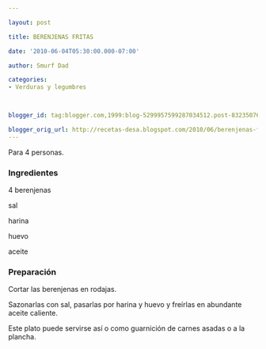 ```yaml
---

layout: post

title: BERENJENAS FRITAS

date: '2010-06-04T05:30:00.000-07:00'

author: Smurf Dad

categories:
- Verduras y legumbres



blogger_id: tag:blogger.com,1999:blog-5299957599287034512.post-8323507616954251758

blogger_orig_url: http://recetas-desa.blogspot.com/2010/06/berenjenas-fritas.html
---
```


Para 4 personas.

<h3>Ingredientes</h3>

4 berenjenas

sal

harina

huevo

aceite

<h3>Preparación</h3>

Cortar las berenjenas en rodajas.

Sazonarlas con sal, pasarlas por harina y huevo y freírlas en abundante aceite caliente.

Este plato puede servirse así o como guarnición de carnes asadas o a la plancha.

